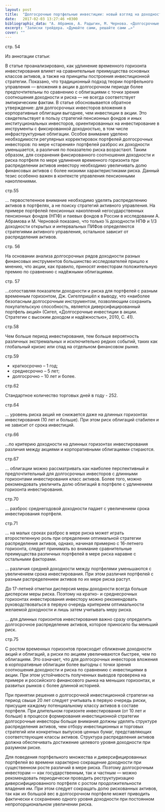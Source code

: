 ```yaml
---
layout: post
title:  "Долгосрочные портфельные инвестиции: новый взгляд на доходность и риски"
date:   2017-02-03 13:27:46 +0300
bibliographic_data: "А. Абрамов, А. Радыгин, М. Чернова. «Долгосрочные портфельные инвестиции: новый взгляд на доходность и риски». Ж. «Вопросы экономики», №10, 2015 г., стр.54-77"
excerpt: "Записки трейдера. «Думайте сами, решайте сами …»"
cover: ""
---
```


стр. 54

Из аннотации статьи:

В статье проанализировано, как удлинение временного горизонта инвестирования влияет на сравнительные преимущества основных классов активов, а также на принципы построения инвестиционной стратегии. Показано, что традиционный подход теории портфельного управления — вложения в акции в долгосрочном периоде более предпочтительны по сравнению с облигациями с точки зрения соотношения доходности и риска — не всегда соответствует эмпирическим фактам. В статье обосновывается обратное утверждение: для долгосрочных инвесторов вложения в корпоративные облигации выгоднее, чем инвестиции в акции. Это свидетельствует в пользу стратегий пенсионных фондов и иных институциональных инвесторов, ориентированных на инвестирование в инструменты с фиксированной доходностью, в том числе инфраструктурные облигации. Особое внимание уделено необходимости регулярных корректировок портфелей долгосрочных инвесторов: по мере «старения» портфелей разброс их доходности уменьшается, а различия по показателю риска возрастают. Таким образом, для сохранения фиксированного соотношения доходности и риска портфеля по мере удлинения временного горизонта при распределении активов инвестору необходимо увеличивать долю финансовых активов с более низкими характеристиками риска. Данный тезис особенно важен в контексте управления пенсионными накоплениями.

стр.55

… первостепенное внимание необходимо уделять распределению активов в портфелях, а не поиску стратегий активного управления. На примере портфелей пенсионных накоплений негосударственных пенсионных фондов (НПФ) и паевых фондов в России в исследовании А. Абрамова и М. Черновой показано, что только ¼ доходности НПФ и 1/3 доходности открытых и интервальных ПИФов определяются стратегиями активного управления, остальное зависит от распределения активов.

стр. 56

На основании анализа долгосрочных рядов доходности разных финансовых инструментов большинство исследователей пришло к мнению, что акции, как правило, приносят инвесторам положительную премию по сравнению с надёжными облигациями.

стр. 57

…сопоставляя показатели доходности и риска для портфелей с разным временным горизонтом, Дж. Сигелпришёл к выводу, что «наиболее безопасным долгосрочным инструментом, позволяющим сохранить покупательскую способность, является диверсифицированный портфель акций» (Сигел, «Долгосрочные инвестиции в акции. Стратегии с высоким доходом и надёжностью», 2010, С. 41).

стр.58

Чем больше период инвестирования, тем больше вероятность различных экстремальных и исключительно редких событий, таких как глобальный кризис или спад на отдельном финансовом рынке.

стр.59

- краткосрочно – 1 год;
- среднесрочно – 5 лет;
- долгосрочно – 10 лет и более.

стр.62

Стандартное количество торговых дней в году - 252.

стр.64

… уровень риска акций не снижается даже на длинных горизонтах инвестирования (10 лет и больше). При этом риск облигаций стабилен и не зависит от срока инвестиций.

стр.66

…по критерию доходности на длинных горизонтах инвестирования различия между акциями и корпоративными облигациями стираются.

стр.67

… облигации можно рассматривать как наиболее перспективный и предпочтительный для долгосрочных инвесторов с длинными горизонтами инвестирования класс активов. Более того, можно рекомендовать увеличить долю облигаций в портфеле с удлинением горизонта инвестирования.

стр.70

… разброс среднегодовой доходности падает с увеличением срока инвестирования портфеля.

стр.71

… на малых сроках разброс в мере риска может играть второстепенную роль при определении оптимальной стратегии распределения активов, однако, начиная примерно с 16-летнего горизонта, следует принимать во внимание сравнительные преимущества различных портфелей в мере риска наравне с остальными факторами.

… различия средней доходности между портфелями уменьшаются с увеличением срока инвестирования. При этом различия портфелей с разным распределением активов по их мере риска растут.

До 17-летней отметки дисперсия меры доходности всегда больше дисперсии меры риска. Поэтому на кратко- и среднесрочных горизонтах инвестирования инвестору можно рекомендовать руководствоваться в первую очередь критерием оптимальности желаемой доходности и лишь затем учитывать меру риска.

… для длинных горизонтов инвестирования важно сразу определить долгосрочное распределение активов, которое приносило бы меньший риск.

стр.75

С ростом временных горизонтов происходит сближение доходности акций и облигаций, а риски по акциям увеличиваются быстрее, чем по облигациям. Это означает, что для долгосрочных инвесторов вложения в корпоративные облигации более выгодны с точки зрения соотношения доходности и риска по сравнению с инвестициями в акции. При этом устойчивость полученных выводов проверена на примере и российского финансового рынка на меньших горизонтах, и развитых рынков с более длинной историей.

При принятии решения о долгосрочной инвестиционной стратегии на период свыше 20 лет следует учитывать в первую очередь риски, присущие каждому потенциальному классу активов в составе портфеля. При длительном горизонте инвестирования (от 10 лет и больше) в процессе формирования инвестиционной стратегии долгосрочные инвесторы больше внимания должны уделять структуре распределения активов, чем отбору инвестиционных и торговых стратегий или конкретных выпусков ценных бумаг, представляющих соответствующие классы активов. Структура распределения активов должна обеспечивать достижение целевого уровня доходности при разумном риске.

Для поведения портфельного множества и диверсифицированных портфелей во времени характерно сокращение доходности при существенном росте различий в мере риска. Поэтому долгосрочным инвесторам — как государственным, так и частным — можно рекомендовать периодически проводить реструктуризацию диверсифицированного портфеля с ростом продолжительности владения им. При этом следует сокращать долю рискованных активов, так как их большой вес в долгосрочном портфеле может приводить фактически к сохранению одного уровня доходности при постоянном непропорциональном увеличении риска.
